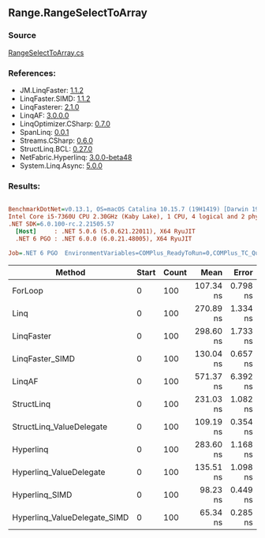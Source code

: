 ﻿## Range.RangeSelectToArray

### Source
[RangeSelectToArray.cs](../LinqBenchmarks/Range/RangeSelectToArray.cs)

### References:
- JM.LinqFaster: [1.1.2](https://www.nuget.org/packages/JM.LinqFaster/1.1.2)
- LinqFaster.SIMD: [1.1.2](https://www.nuget.org/packages/LinqFaster.SIMD/1.0.3)
- LinqFasterer: [2.1.0](https://www.nuget.org/packages/LinqFasterer/2.1.0)
- LinqAF: [3.0.0.0](https://www.nuget.org/packages/LinqAF/3.0.0.0)
- LinqOptimizer.CSharp: [0.7.0](https://www.nuget.org/packages/LinqOptimizer.CSharp/0.7.0)
- SpanLinq: [0.0.1](https://www.nuget.org/packages/SpanLinq/0.0.1)
- Streams.CSharp: [0.6.0](https://www.nuget.org/packages/Streams.CSharp/0.6.0)
- StructLinq.BCL: [0.27.0](https://www.nuget.org/packages/StructLinq/0.27.0)
- NetFabric.Hyperlinq: [3.0.0-beta48](https://www.nuget.org/packages/NetFabric.Hyperlinq/3.0.0-beta48)
- System.Linq.Async: [5.0.0](https://www.nuget.org/packages/System.Linq.Async/5.0.0)

### Results:
``` ini

BenchmarkDotNet=v0.13.1, OS=macOS Catalina 10.15.7 (19H1419) [Darwin 19.6.0]
Intel Core i5-7360U CPU 2.30GHz (Kaby Lake), 1 CPU, 4 logical and 2 physical cores
.NET SDK=6.0.100-rc.2.21505.57
  [Host]     : .NET 5.0.6 (5.0.621.22011), X64 RyuJIT
  .NET 6 PGO : .NET 6.0.0 (6.0.21.48005), X64 RyuJIT

Job=.NET 6 PGO  EnvironmentVariables=COMPlus_ReadyToRun=0,COMPlus_TC_QuickJitForLoops=1,COMPlus_TieredPGO=1  Runtime=.NET 6.0  

```
|                       Method | Start | Count |      Mean |    Error |   StdDev |        Ratio | RatioSD |  Gen 0 | Allocated |
|----------------------------- |------ |------ |----------:|---------:|---------:|-------------:|--------:|-------:|----------:|
|                      ForLoop |     0 |   100 | 107.34 ns | 0.798 ns | 0.747 ns |     baseline |         | 0.2027 |     424 B |
|                         Linq |     0 |   100 | 270.89 ns | 1.334 ns | 1.248 ns | 2.52x slower |   0.02x | 0.2446 |     512 B |
|                   LinqFaster |     0 |   100 | 298.60 ns | 1.733 ns | 1.621 ns | 2.78x slower |   0.02x | 0.4053 |     848 B |
|              LinqFaster_SIMD |     0 |   100 | 130.04 ns | 0.657 ns | 0.615 ns | 1.21x slower |   0.01x | 0.4053 |     848 B |
|                       LinqAF |     0 |   100 | 571.37 ns | 6.392 ns | 5.338 ns | 5.32x slower |   0.04x | 0.7534 |   1,576 B |
|                   StructLinq |     0 |   100 | 231.03 ns | 1.082 ns | 1.012 ns | 2.15x slower |   0.02x | 0.2294 |     480 B |
|     StructLinq_ValueDelegate |     0 |   100 | 109.19 ns | 0.354 ns | 0.331 ns | 1.02x slower |   0.01x | 0.2027 |     424 B |
|                    Hyperlinq |     0 |   100 | 283.60 ns | 1.168 ns | 0.975 ns | 2.64x slower |   0.02x | 0.2027 |     424 B |
|      Hyperlinq_ValueDelegate |     0 |   100 | 135.51 ns | 1.098 ns | 0.917 ns | 1.26x slower |   0.01x | 0.2027 |     424 B |
|               Hyperlinq_SIMD |     0 |   100 |  98.23 ns | 0.449 ns | 0.420 ns | 1.09x faster |   0.01x | 0.2027 |     424 B |
| Hyperlinq_ValueDelegate_SIMD |     0 |   100 |  65.34 ns | 0.285 ns | 0.238 ns | 1.64x faster |   0.01x | 0.2027 |     424 B |
